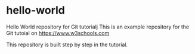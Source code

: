 # hello-world
Hello World repository for Git tutorialj
This is an example repository for the Git tutoial on https://www.w3schools.com

This repository is built step by step in the tutorial.

